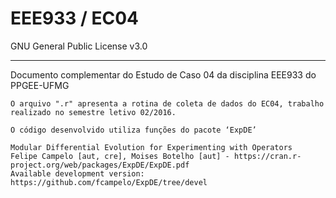 # EEE933 / EC04
GNU General Public License v3.0

----------

Documento complementar do Estudo de Caso 04 da disciplina EEE933 do PPGEE-UFMG
    
    O arquivo ".r" apresenta a rotina de coleta de dados do EC04, trabalho realizado no semestre letivo 02/2016.
  
    O código desenvolvido utiliza funções do pacote ‘ExpDE’
    
    Modular Differential Evolution for Experimenting with Operators
    Felipe Campelo [aut, cre], Moises Botelho [aut] - https://cran.r-project.org/web/packages/ExpDE/ExpDE.pdf
    Available development version: https://github.com/fcampelo/ExpDE/tree/devel
